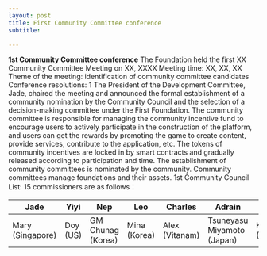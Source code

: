 ```yaml
---
layout: post
title: First Community Committee conference
subtitle: 

---
```


**1st Community Committee conference**
The Foundation held the first XX Community Committee Meeting on XX, XXXX 
Meeting time: XX, XX, XX 
Theme of the meeting: identification of community committee candidates 
Conference resolutions: 
1 The President of the Development Committee, Jade, chaired the meeting and announced the formal establishment of a community nomination by the Community Council and the selection of a decision-making committee under the First Foundation. 
The community committee is responsible for managing the community incentive fund to encourage users to actively participate in the construction of the platform, and users can get the rewards by promoting the game to create content, provide services, contribute to the application, etc. The tokens of community incentives are locked in by smart contracts and gradually released according to participation and time. The establishment of community committees is nominated by the community. Community committees manage foundations and their assets. 
1st Community Council List: 15 commissioners are as follows：

 

| Jade             | Yiyi     | Nep               | Leo          | Charles        | Adrain                     | Lionel       |              |
| ---------------- | -------- | ----------------- | ------------ | -------------- | -------------------------- | ------------ | ------------ |
| Mary (Singapore) | Doy (US) | GM Chunag (Korea) | Mina (Korea) | Alex (Vitanam) | Tsuneyasu Miyamoto (Japan) | Kean (China) | Eric (China) |

